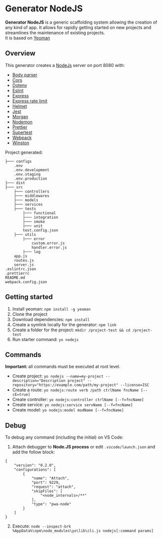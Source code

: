 # Generator NodeJS

<b>Generator NodeJS</b> is a generic scaffolding system allowing the creation of any kind of app. It allows for rapidly getting started on new projects and streamlines the maintenance of existing projects.<br />
It is based on <a href="https://yeoman.io/" target="_blank">Yeoman</a>

## Overview

This generator creates a <a target="_blank" href="https://nodejs.org/en/">NodeJs</a> server on port 8080 with:
- <a target="_blank" href="https://www.npmjs.com/package/body-parser">Body parser</a>
- <a target="_blank" href="https://www.npmjs.com/package/cors">Cors</a>
- <a target="_blank" href="https://www.npmjs.com/package/dotenv">Dotenv</a>
- <a target="_blank" href="https://eslint.org/">Eslint</a>
- <a target="_blank" href="https://expressjs.com/">Express</a>
- <a target="_blank" href="https://www.npmjs.com/package/express-rate-limit">Express rate limit</a>
- <a target="_blank" href="https://www.npmjs.com/package/helmet">Helmet</a>
- <a target="_blank" href="https://www.npmjs.com/package/jest">Jest</a>
- <a target="_blank" href="https://www.npmjs.com/package/morgan">Morgan</a>
- <a target="_blank" href="https://www.npmjs.com/package/nodemon">Nodemon</a>
- <a target="_blank" href="https://www.npmjs.com/package/prettier">Prettier</a>
- <a target="_blank" href="https://www.npmjs.com/package/supertest">Supertest</a>
- <a target="_blank" href="https://www.npmjs.com/package/webpack">Webpack</a>
- <a target="_blank" href="https://www.npmjs.com/package/winston">Winston</a>

Project generated:
```
├─── configs
    .env
    .env.development
    .env.staging
    .env.production
├─── dist
├─── src
    ├─── controllers
    ├─── middlewares
    ├─── models
    ├─── services
    ├─── tests
        ├─── functional
        ├─── integration
        ├─── smoke
        ├─── unit
        test.config.json
    ├─── utils
        ├─── error
            custom.error.js
            handler.error.js
        ├─── log
    app.js
    routes.js
    server.js
.eslintrc.json
.prettierrc
README.md
webpack.config.json
``` 

## Getting started

1. Install yeoman: `npm install -g yeoman`
2. Clone the project
3. Download dependencies: `npm install` 
4. Create a symlink locally for the generator: `npm link`
5. Create a folder for the project: `mkdir /project-test && cd /project-test`
6. Run starter command: `yo nodejs`

## Commands

<b>Important: </b>all commands must be executed at root level.

* Create project: `yo nodejs --name=my-project --description="Description project" --repository="https://example.com/path/my-project" --license=ISC`
* Create a route: `yo nodejs:route verb /path ctrlName fncName [--cE=true]`
* Create controller: `yo nodejs:controller ctrlName [--f=fncName]`
* Create service: `yo nodejs:service servName [--f=fncName]`
* Create model: `yo nodejs:model modName [--f=fncName]`

## Debug

To debug any command (including the initial) on VS Code:
1. Attach debugger to <b>Node.JS process</b> or edit `.vscode/launch.json` and add the follow block:
```
{
    "version": "0.2.0",
    "configurations": [
        {
            "name": "Attach",
            "port": 9229,
            "request": "attach",
            "skipFiles": [
                "<node_internals>/**"
            ],
            "type": "pwa-node"
        }
    ]
}
```
2. Execute: `node --inspect-brk %AppData%\npm\node_modules\yo\lib\cli.js nodejs[:command params]`
